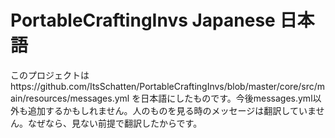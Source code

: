 # PortableCraftingInvs Japanese 日本語
このプロジェクトはhttps://github.com/ItsSchatten/PortableCraftingInvs/blob/master/core/src/main/resources/messages.yml
を日本語にしたものです。今後messages.yml以外も追加するかもしれません。人のものを見る時のメッセージは翻訳していません。なぜなら、見ない前提で翻訳したからです。
